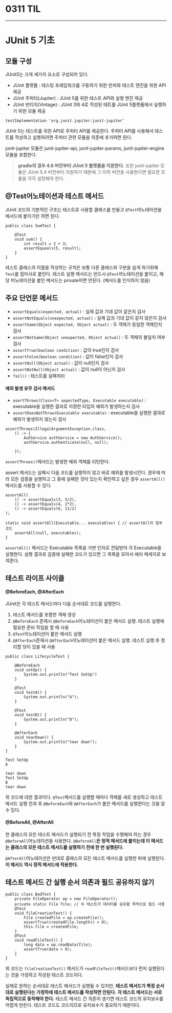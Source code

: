 # 0311 TIL

---
# JUnit 5 기초
## 모듈 구성

JUnit5는 크게 세가지 요소로 구성되어 있다.
- JUnit 플랫폼 : 테스팅 프레임워크를 구동하기 위한 런처와 테스트 엔진을 위한 API 제공
- JUnit 주피터(Jupiter) : JUnit 5를 위한 테스트 API와 실행 엔진 제공
- JUnit 빈티지(Vintage) : JUnit 3와 4로 작성된 테트를 JUnit 5플랫폼에서 실행하기 위한 모듈 제공

```
testImplementation 'org.junit.jupiter:junit-jupiter'
```

JUnit 5는 테스트를 위한 API로 주피터 API를 제공한다. 주피터 API를 사용해서 테스트를 작성하고 실행하려면 주피터 관련 모듈을 의존에 추가하면 된다.

junit-jupiter 모듈은 junit-jupiter-api, junit-jupiter-params, junit-jupiter-engine 모듈을 포함한다.

> **gradle의 경우 4.6 버전부터 JUnit 5 플랫폼을 지원한다.** 또한 junit-jupiter 모듈은 JUnit 5.4 버전부터 지원하기 때문에 그 이하 버전을 사용한다면 필요한 모듈을 각각 설정해야 한다.


## @Test어노테이션과 테스트 메서드

JUnit 코드의 기본적인 구조는 테스트로 사용할 클래스를 만들고 `@Test`어노테이션을 메서드에 붙이기만 하면 된다.

```
public class SumTest {

	@Test
	void sum() {
		int result = 2 + 3;
		assertEqueals(5, result);
	}
}
```

테스트 클래스의 이름을 작성하는 규칙은 보통 다른 클래스와 구분을 쉽게 하기위해 `Test`를 접미사로 붙인다. 테스트 실행 메서드는 반드시 `@Test`어노테이션을 붙이고, 해당 어노테이션을 붙인 메서드는 private이면 안된다. (메서드를 인식하지 않음)

## 주요 단언문 메서드

- `assertEquals(expected, actual)` : 실제 값과 기대 값이 같은지 검사
- `assertNotEquals(unexpected, actual)` : 실제 값과 기대 값이 같지 않은지 검사
- `assertSame(Object expected, Object actual)` : 두 객체가 동일한 객체인지 검사
- `assertNotSame(Object unexpected, Object actual)` : 두 객체의 불일치 여부 검사
- `assertTrue(boolean condition)` : 값이 true인지 검사
- `assertFalse(boolean condition)` : 값이 false인지 검사
- `assertNull(Object actual)` : 값이 null인지 검사
- `assertNotNull(Object actual)` : 값이 null이 아닌지 검사
- `fail()` : 테스트를 실패처리

#### 예외 발생 유무 검사 메서드
- `asertThrows(Class<T> axpectedType, Executable executable)` : executable을 실행한 결과로 지정한 타입의 예외가 발생하는지 검사
- `assertDoesNotThrow(Executable executable)` : executable을 실행한 결과로 예외가 발생하지 않는지 검사

```
assertThrows(IllegalArgumentException.class,
	() -> {
		AuhService authService = new AuthService();
		authService.authenticate(null, null);
	
	});
```

`assertThrows()`메서드는 발생한 예외 객체를 리턴한다.

assert 메서드는 실패시 다음 코드를 실행하지 않고 바로 예외를 발생시킨다. 경우에 따라 모든 검증을 실행하고 그 중에 실패한 것이 있는지 확인하고 싶은 경우 `assertAll()`메서드를 사용할 수 있다.

```
assertAll(
	() -> assertEquals(3, 5/2),
	() -> assertEquals(4, 2*2),
	() -> assertEquals(6, 11/2)
);
```

```
static void assertAll(Executable... executables) { // assertAll의 일부 코드  
    assertAll(null, executables);  
}
```

`assertAll()` 메서드는 Executable 목록을 가변 인자로 전달받아 각 Executable을 실행한다.
실행 결과로 검증에 실패한 코드가 있으면 그 목록을 모아서 에러 메세지로 보여준다.

## 테스트 라이프 사이클

#### @BeforeEach, @AfterEach
JUnit은 각 테스트 메서드마다 다음 순서대로 코드를 실행한다.

1. 테스트 메서드를 포함한 객체 생성
2. `@BeforeEach` 존재시 `@BeforeEach`어노테이션이 붙은 메서드 실행. 테스트 실행에 필요한 준비 작업을 할 때 사용
3. `@Test`어노테이션이 붙은 메서드 실행
4. `@AfterEach`존재시 `@AfterEach`어노테이션이 붙은 메서드 실행. 테스트 실행 후 정리할 덧이 있을 때 사용

```
public class LifecycleTest {

	@BeforeEach
	void setUp() {
		System.out.println("Test SetUp")
	}

	@Test
	void testA() {
		System.out.println("A");
	}
	
	@Test
	void testB() {
		System.out.println("B");
	}

	@AfterEach
	void tearDown() {
		System.out.println("tear down");
	}
}
```

```
Test SetUp
A

tear down
Test SetUp
B
tear down
```

위 코드에 대한 결과이다. `@Test`메서드를 실행할 때마다 객체를 새로 생성하고 테스트 메서드 실행 전과 후 `@BeforeEach`와 `@AfterEach`가 붙은 메서드를 실행한다는 것을 알 수 있다.

#### @BeforeAll, @AfterAll

한 클래스의 모든 테스트 메서드가 실행되기 전 특정 작업을 수행해야 하는 경우 `@BeforeAll`어노테이션을 사용한다. `@BeforeAll`**은 정적 메서드에 붙이는데 이 메서드는 클래스의 모든 테스트 메서드를 실행하기 전에 한 번 실행된다.**

`@AfterAll`어노테이션은 반대로 클래스의 모든 테스트 메서드를 실행한 뒤에 실행된다. **이 메서드 역시 정적 메서드에 적용한다.**


## 테스트 메서드 간 실행 순서 의존과 필드 공유하지 않기

```
public class BadTest {  
    private FileOperator op = new FileOperator();  
    private static File file; // 두 테스트가 데이터를 공유할 목적으로 필드 사용  
    @Test  
    void fileCreationTest() {  
        File createdFile = op.createFile();  
        assertTrue(createdFile.length() > 0);  
        this.file = createdFile;  
    }  
    @Test  
    void readFileTest() {  
        long data = op.readData(file);  
        assertTrue(data > 0);  
    }  
}
```

위 코드는 `fileCreationTest()` 메서드가 `readFileTest()`메서드보다 먼저 실행된다는 것을 가정하고 작성된 테스트 코드이다.

실제로 원하는 순서대로 테스트 메서드가 실행될 수 있지만, **테스트 메서드가 특정 순서대로 실행된다는 가정하에 테스트 메서드를 작성하면 안된다.**
**각 테스트 메서드는 서로 독립적으로 동작해야 한다.** 테스트 메서드 간 의존이 생기면 테스트 코드의 유지보수를 어렵게 만든다. 테스트 코드도 코드이므로 유지보수가 중요하기 때문이다.